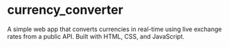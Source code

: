 # currency_converter
A simple web app that converts currencies in real-time using live exchange rates from a public API. Built with HTML, CSS, and JavaScript.
